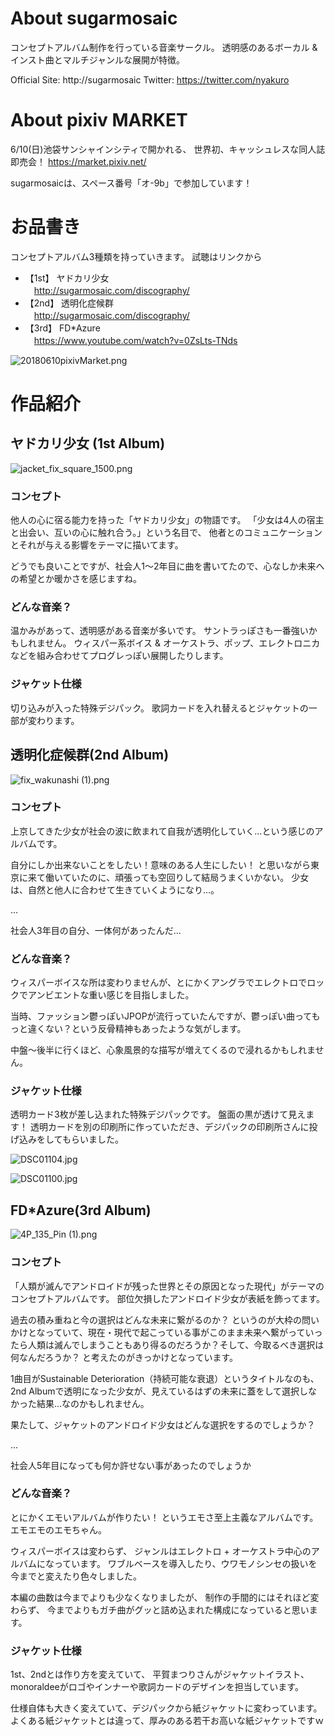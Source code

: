 # About sugarmosaic
コンセプトアルバム制作を行っている音楽サークル。
透明感のあるボーカル & インスト曲とマルチジャンルな展開が特徴。

Official Site: http://sugarmosaic
Twitter: https://twitter.com/nyakuro

# About pixiv MARKET
6/10(日)池袋サンシャインシティで開かれる、
世界初、キャッシュレスな同人誌即売会！
https://market.pixiv.net/

sugarmosaicは、スペース番号「オ-9b」で参加しています！

# お品書き
コンセプトアルバム3種類を持っていきます。
試聴はリンクから

* 【1st】 ヤドカリ少女  
　http://sugarmosaic.com/discography/
* 【2nd】 透明化症候群  
　http://sugarmosaic.com/discography/
* 【3rd】 FD*Azure  
　https://www.youtube.com/watch?v=0ZsLts-TNds

![20180610pixivMarket.png](resources/568303E45FDF69F61F860A089CB7EE9C.png)

# 作品紹介
## ヤドカリ少女 (1st Album)

![jacket\_fix\_square\_1500.png](resources/C3C9A238E5E68BF2DCE13C61F1465DD4.png)

### コンセプト

他人の心に宿る能力を持った「ヤドカリ少女」の物語です。
「少女は4人の宿主と出会い、互いの心に触れ合う。」という名目で、
他者とのコミュニケーションとそれが与える影響をテーマに描いてます。

どうでも良いことですが、社会人1〜2年目に曲を書いてたので、心なしか未来への希望とか暖かさを感じますね。

### どんな音楽？
温かみがあって、透明感がある音楽が多いです。
サントラっぽさも一番強いかもしれません。
ウィスパー系ボイス & オーケストラ、ポップ、エレクトロニカなどを組み合わせてプログレっぽい展開したりします。

### ジャケット仕様
切り込みが入った特殊デジパック。
歌詞カードを入れ替えるとジャケットの一部が変わります。



## 透明化症候群(2nd Album)

![fix\_wakunashi (1).png](resources/5912C1063170F5269349363F7711F370.png)

### コンセプト
上京してきた少女が社会の波に飲まれて自我が透明化していく…という感じのアルバムです。

自分にしか出来ないことをしたい！意味のある人生にしたい！
と思いながら東京に来て働いていたのに、頑張っても空回りして結局うまくいかない。
少女は、自然と他人に合わせて生きていくようになり…。

…

社会人3年目の自分、一体何があったんだ…


### どんな音楽？
ウィスパーボイスな所は変わりませんが、とにかくアングラでエレクトロでロックでアンビエントな重い感じを目指しました。

当時、ファッション鬱っぽいJPOPが流行っていたんですが、鬱っぽい曲ってもっと違くない？という反骨精神もあったような気がします。

中盤〜後半に行くほど、心象風景的な描写が増えてくるので浸れるかもしれません。

### ジャケット仕様
透明カード3枚が差し込まれた特殊デジパックです。
盤面の黒が透けて見えます！
透明カードを別の印刷所に作っていただき、デジパックの印刷所さんに投げ込みをしてもらいました。

![DSC01104.jpg](resources/6D49EF38FF4DE3C7A583E617918174FC.jpg)

![DSC01100.jpg](resources/03A291768E4E297C6BB3505389EF626B.jpg)



## FD*Azure(3rd Album)

![4P\_135\_Pin (1).png](resources/16B57A171D6629B20DA19A35353D4643.png)

### コンセプト

「人類が滅んでアンドロイドが残った世界とその原因となった現代」がテーマのコンセプトアルバムです。
部位欠損したアンドロイド少女が表紙を飾ってます。

過去の積み重ねと今の選択はどんな未来に繋がるのか？
というのが大枠の問いかけとなっていて、現在・現代で起こっている事がこのまま未来へ繋がっていったら人類は滅んでしまうこともあり得るのだろうか？そして、今取るべき選択は何なんだろうか？
と考えたのがきっかけとなっています。

1曲目がSustainable Deterioration（持続可能な衰退）というタイトルなのも、2nd Albumで透明になった少女が、見えているはずの未来に蓋をして選択しなかった結果…なのかもしれません。

果たして、ジャケットのアンドロイド少女はどんな選択をするのでしょうか？

...  

社会人5年目になっても何か許せない事があったのでしょうか


### どんな音楽？

とにかくエモいアルバムが作りたい！
というエモさ至上主義なアルバムです。エモエモのエモちゃん。

ウィスパーボイスは変わらず、
ジャンルはエレクトロ + オーケストラ中心のアルバムになっています。
ワブルベースを導入したり、ウワモノシンセの扱いを今までと変えたり色々しました。

本編の曲数は今までよりも少なくなりましたが、
制作の手間的にはそれほど変わらず、
今までよりもガチ曲がグッと詰め込まれた構成になっていると思います。


### ジャケット仕様
1st、2ndとは作り方を変えていて、
平賀まつりさんがジャケットイラスト、
monoraldeeがロゴやインナーや歌詞カードのデザインを担当しています。

仕様自体も大きく変えていて、デジパックから紙ジャケットに変わっています。
よくある紙ジャケットとは違って、厚みのある若干お高いな紙ジャケットですｗ
